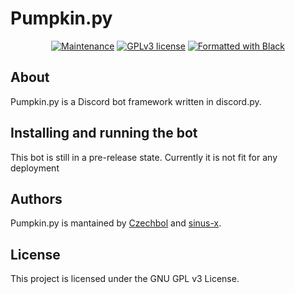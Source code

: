 # Pumpkin.py

<p align="center">
  <a href="https://github.com/Pumpkin-py/Pumpkin.py/graphs/commit-activity"><img src="https://img.shields.io/github/last-commit/Pumpkin-py/Pumpkin.py?style=for-the-badge" alt="Maintenance" /></a>
  <a href="https://github.com/Pumpkin-py/Pumpkin.py/blob/master/LICENSE"><img src="https://img.shields.io/badge/License-GPLv3-brightgreen?style=for-the-badge" alt="GPLv3 license" /></a>
  <a href="https://github.com/psf/black"><img src="https://img.shields.io/badge/code%20style-black-000000.svg?style=for-the-badge" alt="Formatted with Black" /></a>

</p>

## About

Pumpkin.py is a Discord bot framework written in discord.py.

## Installing and running the bot

This bot is still in a pre-release state. Currently it is not fit for any deployment

## Authors

Pumpkin.py is mantained by [Czechbol](https://github.com/Czechbol) and
[sinus-x](https://github.com/sinus-x).

## License

This project is licensed under the GNU GPL v3 License.
